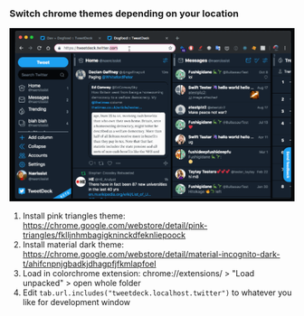 ### Switch chrome themes depending on your location

![](https://github.com/roc/colorchrome/blob/master/chrome-theming.gif?raw=true)

1. Install pink triangles theme: https://chrome.google.com/webstore/detail/pink-triangles/fklljnhmbagigkninckdfeknliepoock
2. Install material dark theme: https://chrome.google.com/webstore/detail/material-incognito-dark-t/ahifcnpnjgbadkjdhagpfjfkmlapfoel
3. Load in colorchrome extension:
   chrome://extensions/ > "Load unpacked" > open whole folder
4. Edit `tab.url.includes("tweetdeck.localhost.twitter")` to whatever you like for development window
